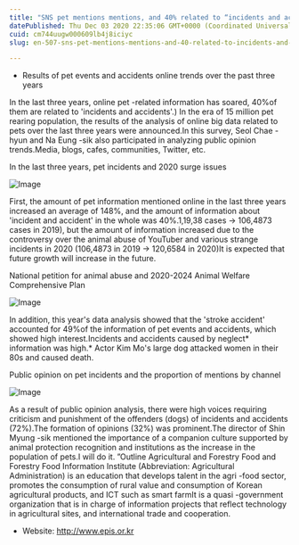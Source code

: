 ```yaml
---
title: "SNS pet mentions mentions, and 40% related to “incidents and accidents”"
datePublished: Thu Dec 03 2020 22:35:06 GMT+0000 (Coordinated Universal Time)
cuid: cm744uugw000609lb4j8iciyc
slug: en-507-sns-pet-mentions-mentions-and-40-related-to-incidents-and-accidents

---
```



- Results of pet events and accidents online trends over the past three years

In the last three years, online pet -related information has soared, 40%of them are related to 'incidents and accidents'.) In the era of 15 million pet rearing population, the results of the analysis of online big data related to pets over the last three years were announced.In this survey, Seol Chae -hyun and Na Eung -sik also participated in analyzing public opinion trends.Media, blogs, cafes, communities, Twitter, etc.

In the last three years, pet incidents and 2020 surge issues

![Image](https://cdn.hashnode.com/res/hashnode/image/upload/v1739499100826/668fcfb7-8927-466b-ae04-879085ea1c8a.jpeg)

First, the amount of pet information mentioned online in the last three years increased an average of 148%, and the amount of information about 'incident and accident' in the whole was 40%.1,19,38 cases → 106,4873 cases in 2019), but the amount of information increased due to the controversy over the animal abuse of YouTuber and various strange incidents in 2020 (106,4873 in 2019 → 120,6584 in 2020)It is expected that future growth will increase in the future.

National petition for animal abuse and 2020-2024 Animal Welfare Comprehensive Plan

![Image](https://cdn.hashnode.com/res/hashnode/image/upload/v1739499103383/b0a76a23-2f7c-4ab8-b435-8a55bbcf5cb9.jpeg)

In addition, this year's data analysis showed that the 'stroke accident' accounted for 49%of the information of pet events and accidents, which showed high interest.Incidents and accidents caused by neglect* information was high.* Actor Kim Mo's large dog attacked women in their 80s and caused death.

Public opinion on pet incidents and the proportion of mentions by channel

![Image](https://cdn.hashnode.com/res/hashnode/image/upload/v1739499106213/57f9d269-7b28-4520-8340-8c3b5627934b.jpeg)

As a result of public opinion analysis, there were high voices requiring criticism and punishment of the offenders (dogs) of incidents and accidents (72%).The formation of opinions (32%) was prominent.The director of Shin Myung -sik mentioned the importance of a companion culture supported by animal protection recognition and institutions as the increase in the population of pets.I will do it. ”Outline Agricultural and Forestry Food and Forestry Food Information Institute (Abbreviation: Agricultural Administration) is an education that develops talent in the agri -food sector, promotes the consumption of rural value and consumption of Korean agricultural products, and ICT such as smart farmIt is a quasi -government organization that is in charge of information projects that reflect technology in agricultural sites, and international trade and cooperation.

- Website: http://www.epis.or.kr